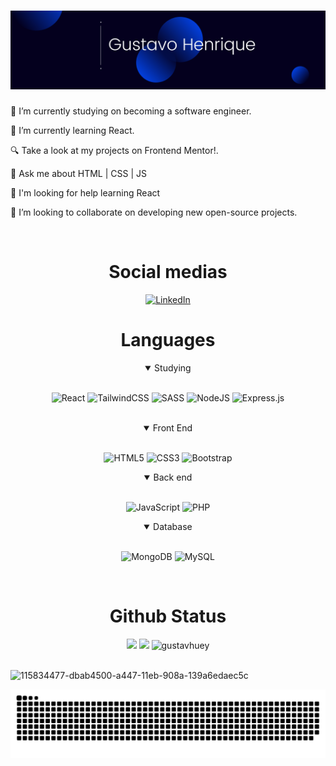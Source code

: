 <h1>
    <img src="public/images/Hello, my name is.png" alt="">
</h1>
<!--
<img align="right" src="public\images\Zenitsu Kimetsu No Yaiba GIF - Zenitsu Kimetsu No Yaiba Anime - Discover & Share GIFs.gif" heigth="300px" width="400px" -->

🔭 I’m currently studying on becoming a software engineer.

🌱 I’m currently learning React.

🔍 Take a look at my projects on Frontend Mentor!.

💬 Ask me about HTML | CSS | JS

🤝 I'm looking for help learning React

💛 I’m looking to collaborate on developing new open-source projects.

<br>

<h1 align="center">Social medias</h1>
<div align="center">

<a href="https://www.linkedin.com/in/gustavhueyy/">![LinkedIn](https://img.shields.io/badge/linkedin-%230077B5.svg?style=for-the-badge&logo=linkedin&logoColor=white)
</a>

</div>

<h1 align="center">Languages</h1>

<details open align="center">
<summary>Studying</summary>

<br>

![React](https://img.shields.io/badge/react-%2320232a.svg?style=for-the-badge&logo=react&logoColor=%2361DAFB)
![TailwindCSS](https://img.shields.io/badge/tailwindcss-%2338B2AC.svg?style=for-the-badge&logo=tailwind-css&logoColor=white)
![SASS](https://img.shields.io/badge/SASS-hotpink.svg?style=for-the-badge&logo=SASS&logoColor=white)
![NodeJS](https://img.shields.io/badge/node.js-6DA55F?style=for-the-badge&logo=node.js&logoColor=white)
![Express.js](https://img.shields.io/badge/express.js-%23404d59.svg?style=for-the-badge&logo=express&logoColor=%2361DAFB)

</details>

<br>

<details open align="center">
<summary>Front End</summary>
<br>

![HTML5](https://img.shields.io/badge/html5-%23E34F26.svg?style=for-the-badge&logo=html5&logoColor=white)
![CSS3](https://img.shields.io/badge/css3-%231572B6.svg?style=for-the-badge&logo=css3&logoColor=white)
![Bootstrap](https://img.shields.io/badge/bootstrap-%23563D7C.svg?style=for-the-badge&logo=bootstrap&logoColor=white)

</details>

<details open align="center">
<summary>Back end</summary>
<br>

![JavaScript](https://img.shields.io/badge/javascript-%23323330.svg?style=for-the-badge&logo=javascript&logoColor=%23F7DF1E)
![PHP](https://img.shields.io/badge/php-%23777BB4.svg?style=for-the-badge&logo=php&logoColor=white)

</details>


<details open align="center">
<summary>Database</summary>
<br>

![MongoDB](https://img.shields.io/badge/MongoDB-%234ea94b.svg?style=for-the-badge&logo=mongodb&logoColor=white)
![MySQL](https://img.shields.io/badge/mysql-%2300f.svg?style=for-the-badge&logo=mysql&logoColor=white)

</details>

<br>

<h1 align="center">Github Status</h1>

<div align="center">
<img  height="150em" src="https://github-readme-stats.vercel.app/api?username=gustavhuey&show_icons=true&theme=midnight-purple" />
<img  height="150em" src="https://github-readme-stats.vercel.app/api/top-langs/?username=gustavhuey&layout=compact&theme=midnight-purple">
<img  height="150em" src="https://github-readme-streak-stats.herokuapp.com/?user=gustavhuey&theme=midnight-purple" alt="gustavhuey"/>
</div>

<br>

![115834477-dbab4500-a447-11eb-908a-139a6edaec5c](https://user-images.githubusercontent.com/82613893/236368918-0c0cba9b-e26f-4936-98b5-3edb519502fe.gif)


![Snake animation](https://github.com/ellen2121/ellen2121/blob/output/github-contribution-grid-snake.svg)